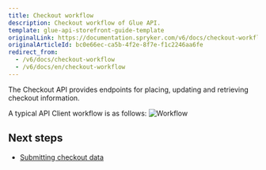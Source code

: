 ```yaml
---
title: Checkout workflow
description: Checkout workflow of Glue API.
template: glue-api-storefront-guide-template
originalLink: https://documentation.spryker.com/v6/docs/checkout-workflow
originalArticleId: bc0e66ec-ca5b-4f2e-8f7e-f1c2246aa6fe
redirect_from:
  - /v6/docs/checkout-workflow
  - /v6/docs/en/checkout-workflow
---
```


The Checkout API provides endpoints for placing, updating and retrieving checkout information.

A typical API Client workflow is as follows:
![Workflow](https://spryker.s3.eu-central-1.amazonaws.com/docs/Glue+API/Glue+API+Storefront+Guides/Checking+Out+Purchases+and+Getting+Checkout+Data/checkout-payment-process.png)

## Next steps

* [Submitting checkout data](/docs/scos/dev/glue-api-guides/{{page.version}}/checking-out/submitting-checkout-data.html)
